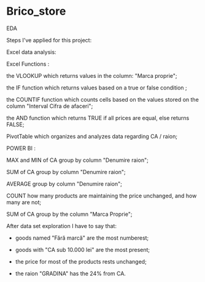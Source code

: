 # Brico_store
EDA

Steps I've applied for this project:

Excel data analysis:

Excel Functions :

the VLOOKUP which returns values in the column: "Marca proprie";

the IF function which returns values based on a true or false condition ;

the COUNTIF function which counts cells based on the values stored on the column "Interval Cifra de afaceri";

the AND function which returns TRUE if all prices are equal, else returns FALSE;

PivotTable which organizes and analyzes data regarding CA / raion;

POWER BI :

MAX and MIN of CA group by column "Denumire raion";

SUM of CA group by column "Denumire raion";

AVERAGE group by column "Denumire raion";

COUNT how many products are maintaining the price unchanged, and how many are not;

SUM of CA group by the column "Marca Proprie";

After data set exploration I have to say that:

- goods named "Fără marcă" are the most numberest;

- goods with "CA sub 10.000 lei" are the most present;

- the price for most of the products rests unchanged;

- the raion "GRADINA" has the 24% from CA.






 








